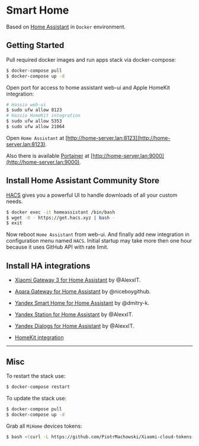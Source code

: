 # Smart Home

Based on [Home Assistant](https://www.home-assistant.io/) in `Docker` environment.

## Getting Started

Pull required docker images and run apps stack via docker-compose:

```bash
$ docker-compose pull
$ docker-compose up -d
```

Open port for access to home assistant web-ui and Apple HomeKit integration:

```bash
# Hassio web-ui
$ sudo ufw allow 8123
# Hassio HomeKit integration 
$ sudo ufw allow 5353
$ sudo ufw allow 21064
```

Open `Home Assistant` at [http://home-server.lan:8123](http://home-server.lan:8123).

Also there is available [Portainer](https://github.com/portainer/portainer) 
at [http://home-server.lan:9000](http://home-server.lan:9000).

## Install Home Assistant Community Store

[HACS](https://hacs.xyz/) gives you a powerful UI to handle downloads of all your custom needs.

```bash
$ docker exec -it homeassistant /bin/bash
$ wget -O - https://get.hacs.xyz | bash -
$ exit
```

Now reboot `Home Assistant` from web-ui.
And finally add new integration in configuration menu named `HACS`.
Initial startup may take more then one hour because it uses GitHub API with rate limit.

## Install HA integrations

* [Xiaomi Gateway 3 for Home Assistant](https://github.com/AlexxIT/XiaomiGateway3) by @AlexxIT.

* [Aqara Gateway for Home Assistant](https://github.com/niceboygithub/AqaraGateway) by @niceboygithub.

* [Yandex Smart Home for Home Assistant](https://github.com/dmitry-k/yandex_smart_home) by @dmitry-k.

* [Yandex Station for Home Assistant](https://github.com/AlexxIT/YandexStation) by @AlexxIT.

* [Yandex Dialogs for Home Assistant](https://github.com/AlexxIT/YandexDialogs) by @AlexxIT.

* [HomeKit integration](https://www.home-assistant.io/integrations/homekit/)

---

## Misc

To restart the stack use:

```bash
$ docker-compose restart
```

To update the stack use:

```bash
$ docker-compose pull
$ docker-compose up -d
```

Grab all `MiHome` devices tokens:

```bash
$ bash <(curl -L https://github.com/PiotrMachowski/Xiaomi-cloud-tokens-extractor/raw/master/run.sh)
```
